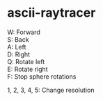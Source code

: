 # ascii-raytracer
W: Forward  
S: Back  
A: Left  
D: Right  
Q: Rotate left  
E: Rotate right  
F: Stop sphere rotations  
  
1, 2, 3, 4, 5: Change resolution  

